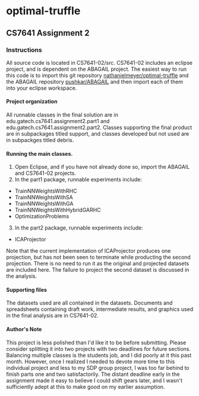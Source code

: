 optimal-truffle
===============

## CS7641 Assignment 2

### Instructions

All source code is located in CS7641-02/src.  CS7641-02 includes an eclipse project, and is dependent on the ABAGAIL project.  The easiest way to run this code is to import this git repository [nathanielmeyer/optimal-truffle](https://github.com/nathanielmeyer/optimal-truffle.git) and the ABAGAIL repository [pushkar/ABAGAIL](https://github.com/pushkar/ABAGAIL.git) and then import each of them into your eclipse workspace.  

#### Project organization

All runnable classes in the final solution are in edu.gatech.cs7641.assignment2.part1 and edu.gatech.cs7641.assignment2.part2.  Classes supporting the final product are in subpackages titled support, and classes developed but not used are in subpackges titled debris.

#### Running the main classes.

1. Open Eclipse, and if you have not already done so, import the ABAGAIL and CS7641-02 projects.
2. In the part1 package, runnable experiments include:
  * TrainNNWeightsWithRHC
  * TrainNNWeightsWithSA
  * TrainNNWeightsWithGA
  * TrainNNWeightsWithHybridGARHC
  * OptimizationProblems
3. In the part2 package, runnable experiments include:
  * ICAProjector

Note that the current implementation of ICAProjector produces one projection, but has not been seen to terminate while producting the second projection.  There is no need to run it as the original and projected datasets are included here.  The failure to project the second dataset is discussed in the analysis.

#### Supporting files

The datasets used are all contained in the datasets.  Documents and spreadsheets containing draft work, intermediate results, and graphics used in the final analysis are in CS7641-02.

#### Author's Note

This project is less polished than I'd like it to be before submitting.  Please consider splitting it into two projects with two deadlines for future sections.  Balancing multiple classes is the students job, and I did poorly at it this past month.  However, once I realized I needed to devote more time to this individual project and less to my SDP group project, I was too far behind to finish parts one and two satisfactorily.  The distant deadline early in the assignment made it easy to believe I could shift gears later, and I wasn't sufficiently adept at this to make good on my earlier assumption.
